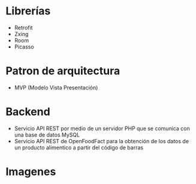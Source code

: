 # Librerías

* Retrofit
* Zxing
* Room
* Picasso

# Patron de arquitectura

* MVP (Modelo Vista Presentación)

# Backend

* Servicio API REST por medio de un servidor PHP que se comunica con una base de datos MySQL
* Servicio API REST de OpenFoodFact para la obtención de los datos de un producto alimentico a partir del código de barras 

# Imagenes
